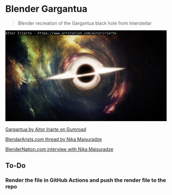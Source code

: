 # Blender Gargantua

> Blender recreation of the Gargantua black hole from Interstellar

![](Gargantua.png)

[Gargantua by Aitor Iriarte on Gumroad](https://gumroad.com/l/EzAZM)

[BlendarArists.com thread by Nika Maisuradze](https://blenderartists.org/t/interstellar-black-hole-gargantua/627437)

[BlenderNation.com interview with Nika Maisuradze](https://www.blendernation.com/2015/02/17/behind-the-scenes-gargantua/)

## To-Do

### Render the file in GitHub Actions and push the render file to the repo
